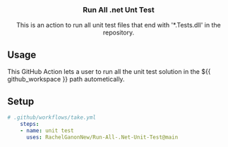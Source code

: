 <h3 align="center">Run All .net Unt Test</h3>
<p align="center">This is an action to run all unit test files that end with '*.Tests.dll' in the repository.<p>

## Usage

This GitHub Action lets a user to run all the unit test solution in the ${{ github_workspace }} path autometically.


## Setup
  
```yaml
# .github/workflows/take.yml 
    steps:
    - name: unit test
      uses: RachelGanonNew/Run-All-.Net-Unit-Test@main
```


